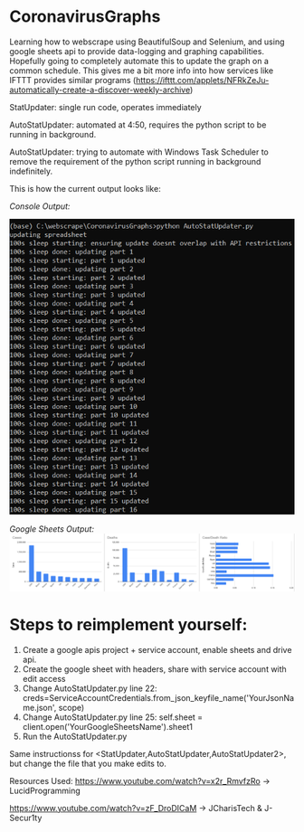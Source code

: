 # CoronavirusGraphs
Learning how to webscrape using BeautifulSoup and Selenium, and using google sheets api to provide data-logging and graphing capabilities. Hopefully going to completely automate this to update the graph on a common schedule. This gives me a bit more info into how services like IFTTT provides similar programs (https://ifttt.com/applets/NFRkZeJu-automatically-create-a-discover-weekly-archive)

StatUpdater: single run code, operates immediately

AutoStatUpdater: automated at 4:50, requires the python script to be running in background.

AutoStatUpdater: trying to automate with Windows Task Scheduler to remove the requirement of the python script running in background indefinitely.

This is how the current output looks like:

_Console Output:_

![Console Output](/corconsole.PNG)

_Google Sheets Output:_
![Data as of 5/31/2020](/corgraphs.PNG)
# Steps to reimplement yourself:

1. Create a google apis project + service account, enable sheets and drive api.
1. Create the google sheet with headers, share with service account with edit access 
1. Change AutoStatUpdater.py line 22: creds=ServiceAccountCredentials.from_json_keyfile_name('YourJsonName.json', scope)
1. Change AutoStatUpdater.py line 25: self.sheet = client.open('YourGoogleSheetsName').sheet1
1. Run the AutoStatUpdater.py

Same instructionss for <StatUpdater,AutoStatUpdater,AutoStatUpdater2>, but change the file that you make edits to.

Resources Used:
https://www.youtube.com/watch?v=x2r_RmvfzRo -> LucidProgramming

https://www.youtube.com/watch?v=zF_DroDICaM -> JCharisTech & J-Secur1ty

